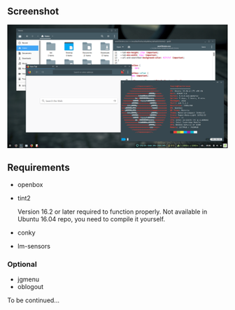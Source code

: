 ## Screenshot
![screenshot](https://raw.githubusercontent.com/fauzie811/dotfiles/master/screenshot.png "Screenshot")

## Requirements
* openbox
* tint2
  
  Version 16.2 or later required to function properly. Not available in Ubuntu 16.04 repo, you need to compile it yourself.
  
* conky
* lm-sensors

### Optional
* jgmenu
* oblogout

To be continued...
